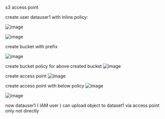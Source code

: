 s3 access point

create user datauser1 with inline policy:

![image](https://github.com/balaji-kp/aws-notes/assets/77058688/56b2ad90-b6ef-4f0e-b8d1-e61b43552071)

![image](https://github.com/balaji-kp/aws-notes/assets/77058688/cbc433e7-8b2a-44af-bd86-52a50bb1d245)

create bucket with prefix

![image](https://github.com/balaji-kp/aws-notes/assets/77058688/e135c478-6e9e-4073-afe3-46bcdc602e1a)

create bucket policy for above created bucket
![image](https://github.com/balaji-kp/aws-notes/assets/77058688/fd74019f-9d34-469d-9f66-c6f304c33577)

create access point
![image](https://github.com/balaji-kp/aws-notes/assets/77058688/01cb4658-76f4-47c4-8fd9-e1184140cfe2)

create access point with below policy
![image](https://github.com/balaji-kp/aws-notes/assets/77058688/7bcb423a-1aff-4c32-a539-c5923769a487)

![image](https://github.com/balaji-kp/aws-notes/assets/77058688/d2179474-d361-46a4-8004-96ac8ef8c946)

now datauser1 ( IAM user ) can upload object to dataset1 via access point only not directly 








